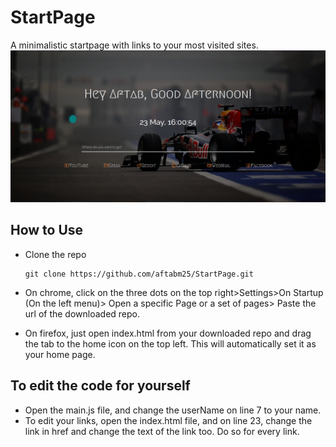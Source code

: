 # StartPage
A minimalistic startpage with links to your most visited sites.
<img src="Image/Capture.PNG">
## How to Use

- Clone the repo

    ```console
    git clone https://github.com/aftabm25/StartPage.git
    ```
- On chrome, click on the three dots on the top right>Settings>On Startup (On the left menu)> Open a specific Page or a set of pages> Paste the url of the downloaded repo.
- On firefox, just open index.html from your downloaded repo and drag the tab to the home icon on the top left. This will automatically set it as your home page.

## To edit the code for yourself

- Open the main.js file, and change the userName on line 7 to your name.
- To edit your links, open the index.html file, and on line 23, change the link in href and change the text of the link too. Do so for every link.

